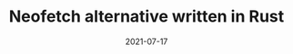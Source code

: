 ---
title: Neofetch alternative written in Rust
description: Neofetch is a TUI (Terminal User Interface) system information tool written in Bash. Neofetch may be one the most well known terminal applications, and for a good reason. It's highly configurable and looks great. However, it is slow... really slow. By no means is Bash a slow language, it just doesn't do so well with the overly massive 10,000 lines of code Neofetch has.
date: 2021-07-17
slug: neofetch-alt-rust
# image:
categories:
    - 
    -
---